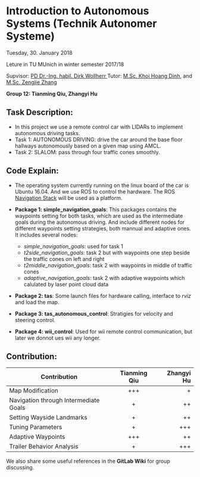 # Introduction to Autonomous Systems (Technik Autonomer Systeme)

Tuesday, 30. January 2018

Leture in TU MUnich in winter semester 2017/18

Supvisor: [ PD Dr.-Ing. habil. Dirk Wollherr ](https://www.lsr.ei.tum.de/en/team/dozenten/dirk-wollherr/)
Tutor: [M.Sc. Khoi Hoang Dinh](https://www.lsr.ei.tum.de/?id=419), and [M.Sc. Zengjie Zhang](https://www.lsr.ei.tum.de/en/team/wissenschaftliche-mitarbeiter/zengjie-zhang/)

**Group 12: Tianming Qiu, Zhangyi Hu**

## Task Description:
- In this project we use a remote control car with LIDARs to implement autonomous driving tasks.
- Task 1: AUTONOMOUS DRIVING: drive the car around the base floor hallways autonomously based on a given map using AMCL.
- Task 2: SLALOM: pass through four traffic cones smoothly.

## Code Explain:
- The operating system currently running on the linux board of the car is Ubuntu 16.04. And we use ROS to control the hardware. The ROS [Navigation Stack](wiki.ros.org/navigation) will be used as a platform.

- **Package 1: simple_navigation_goals**:  This packages contains the waypoints setting for both tasks, which are used as the intermediate goals during the autonomous driving. And include different nodes for different waypoints setting strategies, both mannual and adaptive ones.  
It includes several nodes:
	- *simple_navigation_goals*: used for task 1
	- *t2side_navigation_goals*: task 2 but with waypoints one step beside the traffic cones on left and right
	- *t2middle_navigation_goals*: task 2 with waypoints in middle of traffic cones
	- *adaptive_navigation_goals*: task 2 with adaptive waypoints which calulated by laser point cloud data
	
- **Package 2: tas**: Some launch files for hardware calling, interface to *rviz* and load the map.

- **Package 3: tas_autonomous_control**: Stratigies for velocity and steering control.

- **Package 4: wii_control**: Used for wii remote control communication, but later we donnot ues wii any longer.


## Contribution:

| Contribution      | Tianming Qiu        | Zhangyi Hu  |
| ------------- |:-------------:| -----:|
| Map Modification   | +++ | + |
| Navigation through Intermediate Goals   | +     | ++ |
|Setting Wayside Landmarks | +    |  ++|
|Tuning Parameters | +   |   +++ |
|Adaptive Waypoints| +++    |  ++ |
|Trailer Behavior Analysis|+ |+++ |

We also share some useful references in the **GitLab Wiki** for group discussing.